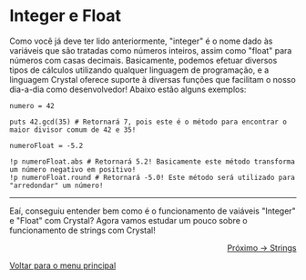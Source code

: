 # Integer e Float

Como você já deve ter lido anteriormente, "integer" é o nome dado às variáveis que são tratadas como números inteiros, assim como "float" para números com casas decimais. Basicamente, podemos efetuar diversos tipos de cálculos utilizando qualquer linguagem de programação, e a linguagem Crystal oferece suporte à diversas funções que facilitam o nosso dia-a-dia como desenvolvedor! Abaixo estão alguns exemplos:
```cr
numero = 42

puts 42.gcd(35) # Retornará 7, pois este é o método para encontrar o maior divisor comum de 42 e 35!

numeroFloat = -5.2

!p numeroFloat.abs # Retornará 5.2! Basicamente este método transforma um número negativo em positivo!
!p numeroFloat.round # Retornará -5.0! Este método será utilizado para "arredondar" um número!
```
---

Eaí, conseguiu entender bem como é o funcionamento de vaiáveis "Integer" e "Float" com Crystal? Agora vamos estudar um pouco sobre o funcionamento de strings com Crystal!

<p align="right">
  <a href="https://github.com/lanjoni/crystal4noobs/blob/main/content/conceitos/strings.md">Próximo -> Strings</a>
</p>

<p align="left">
  <a href="https://github.com/lanjoni/crystal4noobs#roadmap">Voltar para o menu principal</a>
</p>
